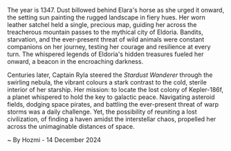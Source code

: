 
The year is 1347.  Dust billowed behind Elara's horse as she urged it onward, the setting sun painting the rugged landscape in fiery hues.  Her worn leather satchel held a single, precious map, guiding her across the treacherous mountain passes to the mythical city of Eldoria. Bandits, starvation, and the ever-present threat of wild animals were constant companions on her journey, testing her courage and resilience at every turn. The whispered legends of Eldoria's hidden treasures fueled her onward, a beacon in the encroaching darkness.


Centuries later, Captain Ryla steered the *Stardust Wanderer* through the swirling nebula, the vibrant colours a stark contrast to the cold, sterile interior of her starship.  Her mission: to locate the lost colony of Kepler-186f, a planet whispered to hold the key to galactic peace.  Navigating asteroid fields, dodging space pirates, and battling the ever-present threat of warp storms was a daily challenge. Yet, the possibility of reuniting a lost civilization, of finding a haven amidst the interstellar chaos, propelled her across the unimaginable distances of space.

~ By Hozmi - 14 December 2024
